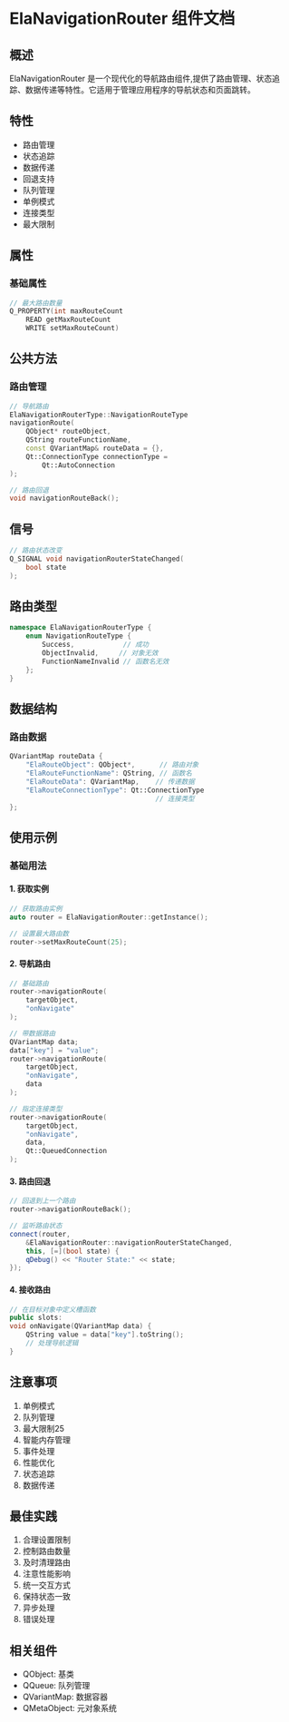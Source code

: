# ElaNavigationRouter 组件文档

## 概述
ElaNavigationRouter 是一个现代化的导航路由组件,提供了路由管理、状态追踪、数据传递等特性。它适用于管理应用程序的导航状态和页面跳转。

## 特性
- 路由管理
- 状态追踪
- 数据传递
- 回退支持
- 队列管理
- 单例模式
- 连接类型
- 最大限制

## 属性

### 基础属性
```cpp
// 最大路由数量
Q_PROPERTY(int maxRouteCount 
    READ getMaxRouteCount 
    WRITE setMaxRouteCount)
```

## 公共方法

### 路由管理
```cpp
// 导航路由
ElaNavigationRouterType::NavigationRouteType 
navigationRoute(
    QObject* routeObject,
    QString routeFunctionName,
    const QVariantMap& routeData = {},
    Qt::ConnectionType connectionType = 
        Qt::AutoConnection
);

// 路由回退
void navigationRouteBack();
```

## 信号
```cpp
// 路由状态改变
Q_SIGNAL void navigationRouterStateChanged(
    bool state
);
```

## 路由类型
```cpp
namespace ElaNavigationRouterType {
    enum NavigationRouteType {
        Success,            // 成功
        ObjectInvalid,     // 对象无效
        FunctionNameInvalid // 函数名无效
    };
}
```

## 数据结构

### 路由数据
```cpp
QVariantMap routeData {
    "ElaRouteObject": QObject*,      // 路由对象
    "ElaRouteFunctionName": QString, // 函数名
    "ElaRouteData": QVariantMap,    // 传递数据
    "ElaRouteConnectionType": Qt::ConnectionType 
                                    // 连接类型
};
```

## 使用示例

### 基础用法

#### 1. 获取实例
```cpp
// 获取路由实例
auto router = ElaNavigationRouter::getInstance();

// 设置最大路由数
router->setMaxRouteCount(25);
```

#### 2. 导航路由
```cpp
// 基础路由
router->navigationRoute(
    targetObject,
    "onNavigate"
);

// 带数据路由
QVariantMap data;
data["key"] = "value";
router->navigationRoute(
    targetObject,
    "onNavigate",
    data
);

// 指定连接类型
router->navigationRoute(
    targetObject,
    "onNavigate",
    data,
    Qt::QueuedConnection
);
```

#### 3. 路由回退
```cpp
// 回退到上一个路由
router->navigationRouteBack();

// 监听路由状态
connect(router, 
    &ElaNavigationRouter::navigationRouterStateChanged,
    this, [=](bool state) {
    qDebug() << "Router State:" << state;
});
```

#### 4. 接收路由
```cpp
// 在目标对象中定义槽函数
public slots:
void onNavigate(QVariantMap data) {
    QString value = data["key"].toString();
    // 处理导航逻辑
}
```

## 注意事项
1. 单例模式
2. 队列管理
3. 最大限制25
4. 智能内存管理
5. 事件处理
6. 性能优化
7. 状态追踪
8. 数据传递

## 最佳实践
1. 合理设置限制
2. 控制路由数量
3. 及时清理路由
4. 注意性能影响
5. 统一交互方式
6. 保持状态一致
7. 异步处理
8. 错误处理

## 相关组件
- QObject: 基类
- QQueue: 队列管理
- QVariantMap: 数据容器
- QMetaObject: 元对象系统
